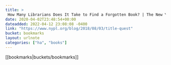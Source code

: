 ```yaml
---
title: > 
 How Many Librarians Does It Take to Find a Forgotten Book? | The New York Public Library
date: 2020-04-02T23:48:54+00:00
dateadded: 2022-04-12 23:08:08 -0400
link: "https://www.nypl.org/blog/2018/08/03/title-quest"
bucket: bookmarks
layout: urlnote
categories: ["ha", "books"]
--- 
```

 <!-- end excerpt --> 
 [[bookmarks|buckets/bookmarks]]
